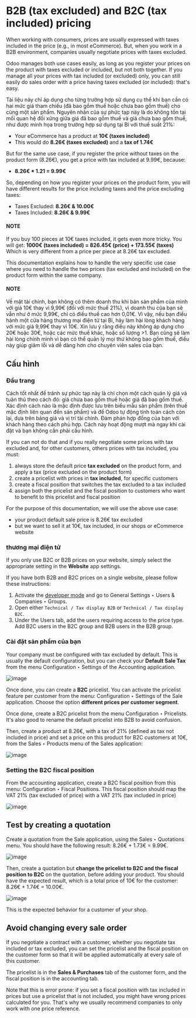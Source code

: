 # B2B (tax excluded) and B2C (tax included) pricing

When working with consumers, prices are usually expressed with taxes
included in the price (e.g., in most eCommerce). But, when you work in a
B2B environment, companies usually negotiate prices with taxes excluded.

Odoo manages both use cases easily, as long as you register your prices
on the product with taxes excluded or included, but not both together.
If you manage all your prices with tax included (or excluded) only, you
can still easily do sales order with a price having taxes excluded (or
included): that's easy.

Tài liệu này chỉ áp dụng cho từng trường hợp sử dụng cụ thể khi bạn cần có hai mức giá tham chiếu (đã bao gồm thuế hoặc chưa bao gồm thuế) cho cùng một sản phẩm. Nguyên nhân của sự phức tạp này là do không tồn tại mối quan hệ đối xứng giữa giá đã bao gồm thuế và giá chưa bao gồm thuế, như được minh họa trong trường hợp sử dụng tại Bỉ với thuế suất 21%:

- Your eCommerce has a product at **10€ (taxes included)**
- This would do **8.26€ (taxes excluded)** and a **tax of 1.74€**

But for the same use case, if you register the price without taxes on
the product form (8.26€), you get a price with tax included at 9.99€,
because:

- **8.26€ \* 1.21 = 9.99€**

So, depending on how you register your prices on the product form, you
will have different results for the price including taxes and the price
excluding taxes:

- Taxes Excluded: **8.26€ & 10.00€**
- Taxes Included: **8.26€ & 9.99€**

#### NOTE
If you buy 100 pieces at 10€ taxes included, it gets even more
tricky. You will get: **1000€ (taxes included) = 826.45€ (price) +
173.55€ (taxes)** Which is very different from a price per piece at
8.26€ tax excluded.

This documentation explains how to handle the very specific use case
where you need to handle the two prices (tax excluded and included) on
the product form within the same company.

#### NOTE
Về mặt tài chính, bạn không có thêm doanh thu khi bán sản phẩm của mình với giá 10€ thay vì 9,99€ (đối với mức thuế 21%), vì doanh thu của bạn sẽ vẫn như ở mức 9,99€, chỉ có điều thuế cao hơn 0,01€. Vì vậy, nếu bạn điều hành một cửa hàng thương mại điện tử tại Bỉ, hãy làm hài lòng khách hàng với mức giá 9,99€ thay vì 10€. Xin lưu ý rằng điều này không áp dụng cho 20€ hoặc 30€, hoặc các mức thuế khác, hoặc số lượng >1. Bạn cũng sẽ làm hài lòng chính mình vì bạn có thể quản lý mọi thứ không bao gồm thuế, điều này giúp giảm lỗi và dễ dàng hơn cho chuyên viên sales của bạn.

## Cấu hình

### Đầu trang

Cách tốt nhất để tránh sự phức tạp này là chỉ chọn một cách quản lý giá và tuân thủ theo cách đó: giá chưa bao gồm thuế hoặc giá đã bao gồm thuế. Xác định cách nào là mặc định được lưu trên biểu mẫu sản phẩm (trên thuế mặc định liên quan đến sản phẩm) và để Odoo tự động tính toán cách còn lại, dựa trên bảng giá và vị trí tài chính. Đàm phán hợp đồng của bạn với khách hàng theo cách phù hợp. Cách này hoạt động mượt mà ngay khi cài đặt và bạn không cần phải cấu hình.

If you can not do that and if you really negotiate some prices with tax
excluded and, for other customers, others prices with tax included, you
must:

1. always store the default price **tax excluded** on the product form, and
   apply a tax (price excluded on the product form)
2. create a pricelist with prices in **tax included**, for specific
   customers
3. create a fiscal position that switches the tax excluded to a tax
   included
4. assign both the pricelist and the fiscal position to customers who
   want to benefit to this pricelist and fiscal position

For the purpose of this documentation, we will use the above use case:

- your product default sale price is 8.26€ tax excluded
- but we want to sell it at 10€, tax included, in our shops or
  eCommerce website

<a id="b2b-b2c-ecommerce"></a>

### thương mại điện tử

If you only use B2C or B2B prices on your website, simply select the appropriate setting in the
**Website** app settings.

If you have both B2B and B2C prices on a single website, please follow these instructions:

1. Activate the [developer mode](../../../general/developer_mode.md#developer-mode) and go to General Settings
   ‣ Users & Companies ‣ Groups.
2. Open either `Technical / Tax display B2B` or `Technical / Tax display B2C`.
3. Under the Users tab, add the users requiring access to the price type. Add B2C users
   in the B2C group and B2B users in the B2B group.

### Cài đặt sản phẩm của bạn

Your company must be configured with tax excluded by default. This is
usually the default configuration, but you can check your **Default Sale
Tax** from the menu Configuration ‣ Settings
of the Accounting application.

![image](applications/finance/accounting/taxes/B2B_B2C/price_B2C_B2B01.png)

Once done, you can create a **B2C** pricelist. You can activate the
pricelist feature per customer from the menu:
Configuration ‣ Settings of the Sale application.
Choose the option **different prices per customer segment**.

Once done, create a B2C pricelist from the menu
Configuration ‣ Pricelists.
It's also good to rename the default pricelist into B2B to avoid confusion.

Then, create a product at 8.26€, with a tax of 21% (defined as tax not
included in price) and set a price on this product for B2C customers at
10€, from the Sales ‣ Products
menu of the Sales application:

![image](applications/finance/accounting/taxes/B2B_B2C/price_B2C_B2B02.png)

### Setting the B2C fiscal position

From the accounting application, create a B2C fiscal position from this
menu: Configuration ‣ Fiscal Positions.
This fiscal position should map the VAT 21% (tax excluded of price)
with a VAT 21% (tax included in price)

![image](applications/finance/accounting/taxes/B2B_B2C/price_B2C_B2B03.png)

## Test by creating a quotation

Create a quotation from the Sale application, using the
Sales ‣ Quotations menu. You should have the
following result: 8.26€ + 1.73€ = 9.99€.

![image](applications/finance/accounting/taxes/B2B_B2C/price_B2C_B2B04.png)

Then, create a quotation but **change the pricelist to B2C and the
fiscal position to B2C** on the quotation, before adding your product.
You should have the expected result, which is a total price of 10€ for
the customer: 8.26€ + 1.74€ = 10.00€.

![image](applications/finance/accounting/taxes/B2B_B2C/price_B2C_B2B05.png)

This is the expected behavior for a customer of your shop.

## Avoid changing every sale order

If you negotiate a contract with a customer, whether you negotiate tax
included or tax excluded, you can set the pricelist and the fiscal
position on the customer form so that it will be applied automatically
at every sale of this customer.

The pricelist is in the **Sales & Purchases** tab of the customer form,
and the fiscal position is in the accounting tab.

Note that this is error prone: if you set a fiscal position with tax
included in prices but use a pricelist that is not included, you might
have wrong prices calculated for you. That's why we usually recommend
companies to only work with one price reference.
